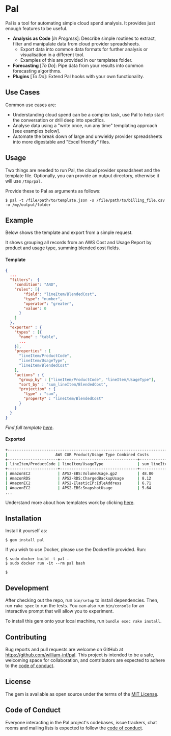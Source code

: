 Pal
===

Pal is a tool for automating simple cloud spend analysis. It provides just enough features to be useful.
- **Analysis as Code** [*In Progress*]: Describe simple routines to extract, filter and manipulate data from cloud provider spreadsheets.
  - Export data into common data formats for further analysis or visualisation in a different tool.
  - Examples of this are provided in our templates folder.
- **Forecasting** [*To Do*]: Pipe data from your results into common forecasting algorithms.
- **Plugins** [*To Do*]: Extend Pal hooks with your own functionality.


## Use Cases

Common use cases are:
- Understanding cloud spend can be a complex task, use Pal to help start the conversation or drill deep into specifics.
- Analyse data using a "write once, run any time" templating approach [see examples below].
- Automate the break down of large and unwieldy provider spreadsheets into more digestable and "Excel friendly" files.

## Usage

Two things are needed to run Pal, the cloud provider spreadsheet and the template file. Optionally, you can provide an output directory, otherwise it will use ``/tmp/pal``.

Provide these to Pal as arguments as follows: 

    $ pal -t /file/path/to/template.json -s /file/path/to/billing_file.csv -o /my/output/folder

## Example

Below shows the template and export from a simple request. 

It shows grouping all records from an AWS Cost and Usage Report by product and usage type, summing blended cost fields.

#### Template
```json
{
  ...
  "filters":  {
    "condition": "AND",
    "rules": [{
        "field": "lineItem/BlendedCost",
        "type": "number",
        "operator": "greater",
        "value": 0
      }
    ]
  },
  "exporter" : {
    "types" : [{
      "name" : "table",
      ...
    }],
    "properties" : [
      "lineItem/ProductCode",
      "lineItem/UsageType",
      "lineItem/BlendedCost"
    ],
    "actions" : {
      "group_by" : ["lineItem/ProductCode", "lineItem/UsageType"],
      "sort_by" : "sum_lineItem/BlendedCost",
      "projection" : {
        "type" : "sum",
        "property" : "lineItem/BlendedCost"
      }
    }
  }
}
```
*Find full template [here](templates/global_resource_and_usage_type_costs.json)*.

#### Exported
```bash
+------------------------------------------------------------------------------------+
|                     AWS CUR Product/Usage Type Combined Costs                      |
+----------------------+----------------------------------+--------------------------+
| lineItem/ProductCode | lineItem/UsageType               | sum_lineItem/BlendedCost |
+----------------------+----------------------------------+--------------------------+
| AmazonEC2            | APS2-EBS:VolumeUsage.gp2         | 48.80                    |
| AmazonRDS            | APS2-RDS:ChargedBackupUsage      | 8.12                     |
| AmazonEC2            | APS2-ElasticIP:IdleAddress       | 6.71                     |
| AmazonEC2            | APS2-EBS:SnapshotUsage           | 5.64                     |
...
```

Understand more about how templates work by clicking [here](templates/DOCUMENTATION.md).

## Installation

Install it yourself as:

    $ gem install pal

If you wish to use Docker, please use the Dockerfile provided. Run:

    $ sudo docker build -t pal .
    $ sudo docker run -it --rm pal bash 

    $ 

## Development

After checking out the repo, run `bin/setup` to install dependencies. Then, run `rake spec` to run the tests. You can also run `bin/console` for an interactive prompt that will allow you to experiment.

To install this gem onto your local machine, run `bundle exec rake install`.

## Contributing

Bug reports and pull requests are welcome on GitHub at https://github.com/william-inf/pal. This project is intended to be a safe, welcoming space for collaboration, and contributors are expected to adhere to the [code of conduct](https://github.com/[USERNAME]/pal/blob/master/CODE_OF_CONDUCT.md).

## License

The gem is available as open source under the terms of the [MIT License](https://opensource.org/licenses/MIT).

## Code of Conduct

Everyone interacting in the Pal project's codebases, issue trackers, chat rooms and mailing lists is expected to follow the [code of conduct](https://github.com/[USERNAME]/pal/blob/master/CODE_OF_CONDUCT.md).
